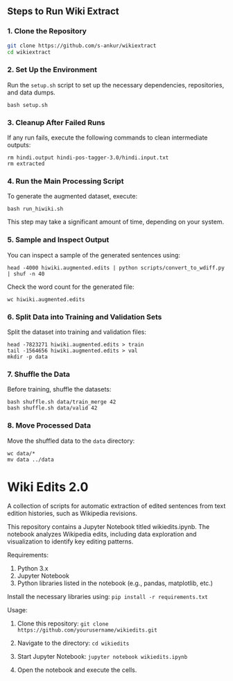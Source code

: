 ## **Steps to Run Wiki Extract**

### **1. Clone the Repository**
```bash
git clone https://github.com/s-ankur/wikiextract
cd wikiextract
```

### **2. Set Up the Environment**

Run the `setup.sh` script to set up the necessary dependencies, repositories, and data dumps.

```
bash setup.sh
```

### **3. Cleanup After Failed Runs**

If any run fails, execute the following commands to clean intermediate outputs:

```
rm hindi.output hindi-pos-tagger-3.0/hindi.input.txt
rm extracted
```

### **4. Run the Main Processing Script**

To generate the augmented dataset, execute:

```
bash run_hiwiki.sh
```

This step may take a significant amount of time, depending on your system.

### **5. Sample and Inspect Output**

You can inspect a sample of the generated sentences using:

```
head -4000 hiwiki.augmented.edits | python scripts/convert_to_wdiff.py | shuf -n 40
```

Check the word count for the generated file:

```
wc hiwiki.augmented.edits
```

### **6. Split Data into Training and Validation Sets**

Split the dataset into training and validation files:

```
head -7823271 hiwiki.augmented.edits > train
tail -1564656 hiwiki.augmented.edits > val
mkdir -p data
```

### **7. Shuffle the Data**

Before training, shuffle the datasets:

```
bash shuffle.sh data/train_merge 42
bash shuffle.sh data/valid 42
```

### **8. Move Processed Data**

Move the shuffled data to the `data` directory:

```
wc data/*
mv data ../data
```

Wiki Edits 2.0
==============

A collection of scripts for automatic extraction of edited sentences from text
edition histories, such as Wikipedia revisions.

This repository contains a Jupyter Notebook titled wikiedits.ipynb. The notebook analyzes Wikipedia edits, including data exploration and visualization to identify key editing patterns.

Requirements:
1. Python 3.x
2. Jupyter Notebook
3. Python libraries listed in the notebook (e.g., pandas, matplotlib, etc.)

Install the necessary libraries using:
`pip install -r requirements.txt`

Usage:

1. Clone this repository:
`git clone https://github.com/yourusername/wikiedits.git`

2. Navigate to the directory:
`cd wikiedits`

3. Start Jupyter Notebook:
`jupyter notebook wikiedits.ipynb`

4. Open the notebook and execute the cells.